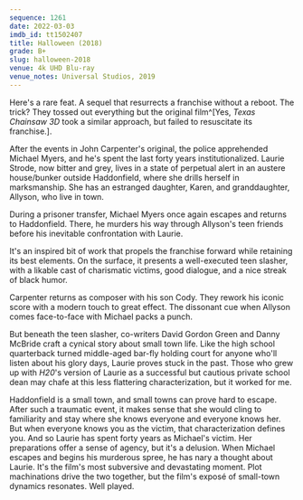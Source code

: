 ```yaml
---
sequence: 1261
date: 2022-03-03
imdb_id: tt1502407
title: Halloween (2018)
grade: B+
slug: halloween-2018
venue: 4k UHD Blu-ray
venue_notes: Universal Studios, 2019
---
```


Here's a rare feat. A sequel that resurrects a franchise without a reboot. The trick? They tossed out everything but <span data-imdb-id="tt0077651">the original film</span>^[Yes, <span data-imdb-id="tt1572315">_Texas Chainsaw 3D_</span> took a similar approach, but failed to resuscitate its franchise.].

<!-- end -->

After the events in John Carpenter's original, the police apprehended Michael Myers, and he's spent the last forty years institutionalized. Laurie Strode, now bitter and grey, lives in a state of perpetual alert in an austere house/bunker outside Haddonfield, where she drills herself in marksmanship. She has an estranged daughter, Karen, and granddaughter, Allyson, who live in town.

During a prisoner transfer, Michael Myers once again escapes and returns to Haddonfield. There, he murders his way through Allyson's teen friends before his inevitable confrontation with Laurie.

It's an inspired bit of work that propels the franchise forward while retaining its best elements. On the surface, it presents a well-executed teen slasher, with a likable cast of charismatic victims, good dialogue, and a nice streak of black humor.

Carpenter returns as composer with his son Cody. They rework his iconic score with a modern touch to great effect. The dissonant cue when Allyson comes face-to-face with Michael packs a punch.

But beneath the teen slasher, co-writers David Gordon Green and Danny McBride craft a cynical story about small town life. Like the high school quarterback turned middle-aged bar-fly holding court for anyone who'll listen about his glory days, Laurie proves stuck in the past. Those who grew up with <span data-imdb-id="tt0120694">_H20_</span>'s version of Laurie as a successful but cautious private school dean may chafe at this less flattering characterization, but it worked for me.

Haddonfield is a small town, and small towns can prove hard to escape. After such a traumatic event, it makes sense that she would cling to familiarity and stay where she knows everyone and everyone knows her. But when everyone knows you as the victim, that characterization defines you. And so Laurie has spent forty years as Michael's victim. Her preparations offer a sense of agency, but it's a delusion. When Michael escapes and begins his murderous spree, he has nary a thought about Laurie. It's the film's most subversive and devastating moment. Plot machinations drive the two together, but the film's exposé of small-town dynamics resonates. Well played.
